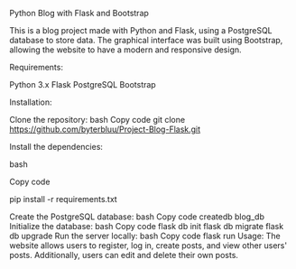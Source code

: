 Python Blog with Flask and Bootstrap

This is a blog project made with Python and Flask, using a PostgreSQL database to store data. The graphical interface was built using Bootstrap, allowing the website to have a modern and responsive design.

Requirements:

Python 3.x
Flask
PostgreSQL
Bootstrap

Installation:

Clone the repository:
bash
Copy code
git clone https://github.com/byterbluu/Project-Blog-Flask.git

Install the dependencies:

bash

Copy code

pip install -r requirements.txt

Create the PostgreSQL database:
bash
Copy code
createdb blog_db
Initialize the database:
bash
Copy code
flask db init
flask db migrate
flask db upgrade
Run the server locally:
bash
Copy code
flask run
Usage:
The website allows users to register, log in, create posts, and view other users' posts. Additionally, users can edit and delete their own posts.


